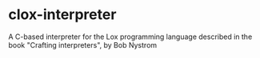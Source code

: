 # clox-interpreter
A C-based interpreter for the Lox programming language described in the book "Crafting interpreters", by Bob Nystrom

